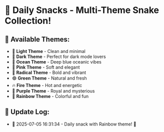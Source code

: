 # 🍿 Daily Snacks - Multi-Theme Snake Collection!

## 🌈 Available Themes:
- 🐍 **Light Theme** - Clean and minimal
- 🌙 **Dark Theme** - Perfect for dark mode lovers
- 🎨 **Ocean Theme** - Deep blue oceanic vibes
- 🌸 **Pink Theme** - Soft and elegant
- 🎯 **Radical Theme** - Bold and vibrant
- 🟢 **Green Theme** - Natural and fresh
- 🔥 **Fire Theme** - Hot and energetic
- 💜 **Purple Theme** - Royal and mysterious
- 🌈 **Rainbow Theme** - Colorful and fun

## 📅 Update Log:

- 🎯 2025-07-05 16:31:34 - Daily snack with Rainbow theme! 🎨
